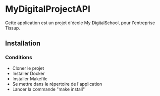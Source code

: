 # MyDigitalProjectAPI

Cette application est un projet d'école My DigitalSchool, pour l'entreprise Tissup.

## Installation

### Conditions

-   Cloner le projet
-   Installer Docker
-   Installer Makefile
-   Se mettre dans le répertoire de l'application
-   Lancer la commande "make install"  

